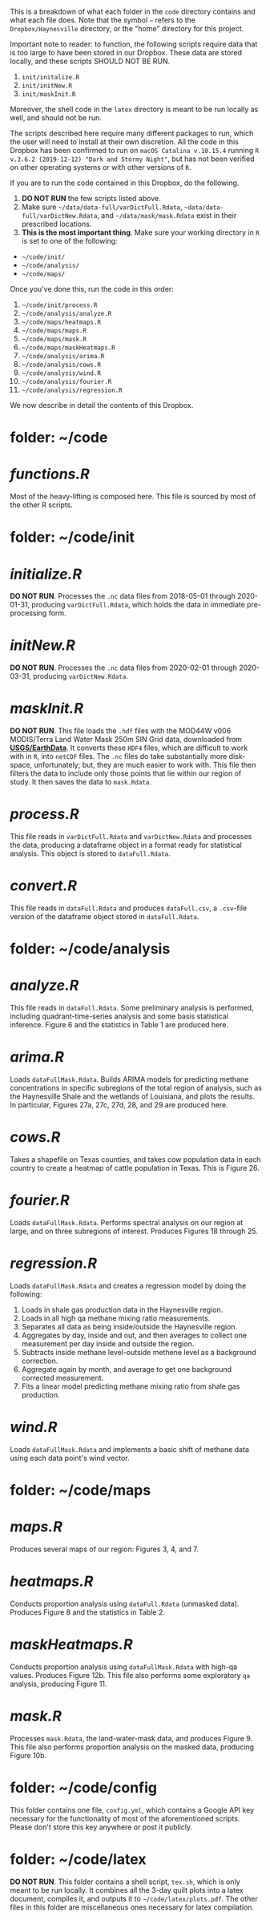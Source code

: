 This is a breakdown of what each folder in the `code` directory contains and what each file does. Note that the symbol `~` refers to the `Dropbox/Haynesville` directory, or the "home" directory for this project.

Important note to reader: to function, the following scripts require data that is too large to have been stored in our Dropbox. These data are stored locally, and these scripts SHOULD NOT BE RUN.
1. `init/initalize.R`
2. `init/initNew.R`
3. `init/maskInit.R`

Moreover, the shell code in the `latex` directory is meant to be run locally as well, and should not be run.

The scripts described here require many different packages to run, which the user will need to install at their own discretion. All the code in this Dropbox has been confirmed to run on `macOS Catalina v.10.15.4` running `R v.3.6.2 (2019-12-12) "Dark and Stormy Night"`, but has not been verified on other operating systems or with other versions of `R`.

If you are to run the code contained in this Dropbox, do the following.
1. __DO NOT RUN__ the few scripts listed above.
2. Make sure `~/data/data-full/varDictFull.Rdata`, `~data/data-full/varDictNew.Rdata`, and `~/data/mask/mask.Rdata` exist in their prescribed locations.
3. __This is the most important thing__. Make sure your working directory in `R` is set to one of the following:
  * `~/code/init/`
  * `~/code/analysis/`
  * `~/code/maps/`


Once you've done this, run the code in this order:
1. `~/code/init/process.R`
2. `~/code/analysis/analyze.R`
3. `~/code/maps/heatmaps.R`
4. `~/code/maps/maps.R`
5. `~/code/maps/mask.R`
6. `~/code/maps/maskHeatmaps.R`
7. `~/code/analysis/arima.R`
8. `~/code/analysis/cows.R`
9. `~/code/analysis/wind.R`
10. `~/code/analysis/fourier.R`
11. `~/code/analysis/regression.R`


We now describe in detail the contents of this Dropbox.



folder: ~/code
=====

*functions.R*
============
Most of the heavy-lifting is composed here. This file is sourced by most of the other R scripts.





folder: ~/code/init
===================

*initialize.R*
=============
__DO NOT RUN__. Processes the `.nc` data files from 2018-05-01 through 2020-01-31, producing `varDictFull.Rdata`, which holds the data in immediate pre-processing form.

*initNew.R*
==========
__DO NOT RUN__. Processes the `.nc` data files from 2020-02-01 through 2020-03-31, producing `varDictNew.Rdata`.

*maskInit.R*
===========
__DO NOT RUN__. This file loads the `.hdf` files with the MOD44W v006 MODIS/Terra Land Water Mask 250m SIN Grid data, downloaded
from [__USGS/EarthData__](https://lpdaac.usgs.gov/products/mod44wv006/). It converts these `HDF4` files, which are difficult to work with in `R`, into `netCDF` files. The `.nc` files do take substantially more disk-space, unfortunately; but, they are much easier to work with. This file then filters the data to include only those points that lie within our region of study. It then saves the data to `mask.Rdata`.

*process.R*
==========
This file reads in `varDictFull.Rdata` and `varDictNew.Rdata` and processes the data, producing a dataframe object in a format ready for statistical analysis. This object is stored to `dataFull.Rdata`.

*convert.R*
==========
This file reads in `dataFull.Rdata` and produces `dataFull.csv`, a `.csv`-file version of the dataframe object stored in `dataFull.Rdata`.





folder: ~/code/analysis
=======================

*analyze.R*
==========
This file reads in `dataFull.Rdata`. Some preliminary analysis is performed, including quadrant-time-series analysis and some basis statistical inference. Figure 6 and the statistics in Table 1 are produced here.

*arima.R*
========
Loads `dataFullMask.Rdata`. Builds ARIMA models for predicting methane concentrations in specific subregions of the total region of analysis, such as the Haynesville Shale and the wetlands of Louisiana, and plots the results. In particular, Figures 27a, 27c, 27d, 28, and 29 are produced here.

*cows.R*
=======
Takes a shapefile on Texas counties, and takes cow population data in each country to create a heatmap of cattle population in Texas. This is Figure 26.

*fourier.R*
==========
Loads `dataFullMask.Rdata`. Performs spectral analysis on our region at large, and on three subregions of interest. Produces Figures 18 through 25.

*regression.R*
=============
Loads `dataFullMask.Rdata` and creates a regression model by doing the following:
1. Loads in shale gas production data in the Haynesville region.
2. Loads in all high qa methane mixing ratio measurements.
3. Separates all data as being inside/outside the Haynesville region.
4. Aggregates by day, inside and out, and then averages to collect one measurement per day inside and outside the region.
5. Subtracts inside methane level-outside methene level as a background correction.
6. Aggregate again by month, and average to get one background corrected measurement.
7. Fits a linear model predicting methane mixing ratio from shale gas production.

*wind.R*
=======
Loads `dataFullMask.Rdata` and implements a basic shift of methane data using each data point's wind vector.





folder: ~/code/maps
===================

*maps.R*
========
Produces several maps of our region: Figures 3, 4, and 7.

*heatmaps.R*
============
Conducts proportion analysis using `dataFull.Rdata` (unmasked data). Produces Figure 8 and the statistics in Table 2.

*maskHeatmaps.R*
================
Conducts proportion analysis using `dataFullMask.Rdata` with high-qa values. Produces Figure 12b. This file also performs some exploratory `qa` analysis, producing Figure 11.

*mask.R*
========
Processes `mask.Rdata`, the land-water-mask data, and produces Figure 9. This file also performs proportion analysis on the masked data, producing Figure 10b.





folder: ~/code/config
=====================
This folder contains one file, `config.yml`, which contains a Google API key necessary for the functionality of most of the aforementioned scripts. Please don't store this key anywhere or post it publicly.




folder: ~/code/latex
====================
__DO NOT RUN__. This folder contains a shell script, `tex.sh`, which is only meant to be run locally. It combines all the 3-day quilt plots into a latex document, compiles it, and outputs it to `~/code/latex/plots.pdf`. The other files in this folder are miscellaneous ones necessary for latex compilation.


